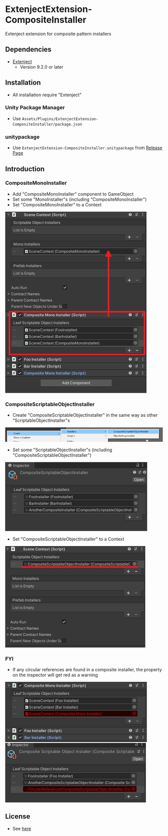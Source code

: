 # ExtenjectExtension-CompositeInstaller
Extenject extension for composite pattern installers

## Dependencies
- [Extenject](https://github.com/svermeulen/Extenject)
  - Version 9.2.0 or later


## Installation
- All installation require "Extenject"

### Unity Package Manager
- Use `Assets/Plugins/ExtenjectExtension-CompositeInstaller/package.json`

### unitypackage
- Use `ExtenjectExtension-CompositeInstaller.unitypackage` from [Release Page](https://github.com/tsgcpp/ExtenjectExtension-CompositeInstaller/releases)


## Introduction

### CompositeMonoInstaller
- Add "CompositeMonoInstaller" component to GameObject
- Set some "MonoInstaller"s (including "CompositeMonoInstaller")
- Set "CompositeMonoInstaller" to a Context

![](./Documents/images/CompositeMonoInstaller_inspector.jpg)

### CompositeScriptableObjectInstaller
- Create "CompositeScriptableObjectInstaller" in the same way as other "ScriptableObjectInstaller"s

![](./Documents/images/CompositeScriptableObjectInstaller_create_asset.jpg)

- Set some "ScriptableObjectInstaller"s (including "CompositeScriptableObjectInstaller")

![](./Documents/images/CompositeScriptableObjectInstaller_inspector.jpg)

- Set "CompositeScriptableObjectInstaller" to a Context

![](./Documents/images/CompositeScriptableObjectInstaller_install.jpg)

### FYI
- If any circular references are found in a composite installer, the property on the inspector will get red as a warning

![](./Documents/images/CompositeMonoInstaller_circular_reference.jpg)
![](./Documents/images/CompositeScriptableObjectInstaller_circular_reference.jpg)


## License
- See [here](./LICENSE)